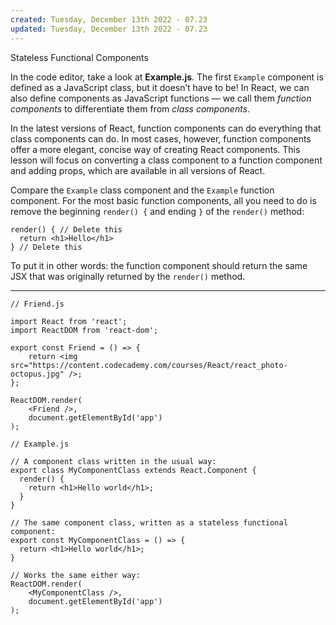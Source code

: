 ```yaml
---
created: Tuesday, December 13th 2022 - 07.23
updated: Tuesday, December 13th 2022 - 07.23
---
```

Stateless Functional Components

In the code editor, take a look at **Example.js**. The first `Example` component is defined as a JavaScript class, but it doesn’t have to be! In React, we can also define components as JavaScript functions — we call them _function components_ to differentiate them from _class components_.

In the latest versions of React, function components can do everything that class components can do. In most cases, however, function components offer a more elegant, concise way of creating React components. This lesson will focus on converting a class component to a function component and adding props, which are available in all versions of React.

Compare the `Example` class component and the `Example` function component. For the most basic function components, all you need to do is remove the beginning `render() {` and ending `}` of the `render()` method:

```JSX
render() { // Delete this
  return <h1>Hello</h1>
} // Delete this
```

To put it in other words: the function component should return the same JSX that was originally returned by the `render()` method.

---

```JSX
// Friend.js

import React from 'react';
import ReactDOM from 'react-dom';

export const Friend = () => {
    return <img src="https://content.codecademy.com/courses/React/react_photo-octopus.jpg" />;
};

ReactDOM.render(
	<Friend />,
	document.getElementById('app')
);
```

```JSX
// Example.js

// A component class written in the usual way:
export class MyComponentClass extends React.Component {
  render() {
    return <h1>Hello world</h1>;
  }
}

// The same component class, written as a stateless functional component:
export const MyComponentClass = () => {
  return <h1>Hello world</h1>;
}

// Works the same either way:
ReactDOM.render(
	<MyComponentClass />,
	document.getElementById('app')
);
```